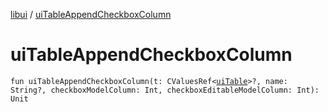 [libui](README.md) / [uiTableAppendCheckboxColumn](ui-table-append-checkbox-column.md)

# uiTableAppendCheckboxColumn

`fun uiTableAppendCheckboxColumn(t: CValuesRef<`[`uiTable`](ui-table.md)`>?, name: String?, checkboxModelColumn: Int, checkboxEditableModelColumn: Int): Unit`
